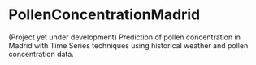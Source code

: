 # PollenConcentrationMadrid
(Project yet under development)
Prediction of pollen concentration in Madrid with Time Series techniques using historical weather and pollen concentration data.
